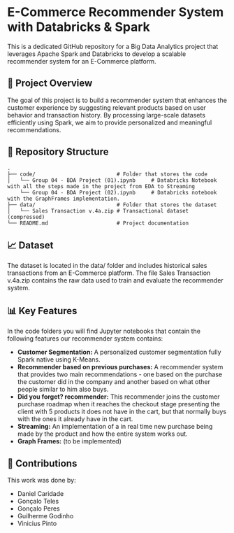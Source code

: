 # E-Commerce Recommender System with Databricks & Spark

This is a dedicated GitHub repository for a Big Data Analytics project that leverages Apache Spark and Databricks to develop a scalable recommender system for an E-Commerce platform.

## 🚀 Project Overview

The goal of this project is to build a recommender system that enhances the customer experience by suggesting relevant products based on user behavior and transaction history. By processing large-scale datasets efficiently using Spark, we aim to provide personalized and meaningful recommendations.

## 📂 Repository Structure

```text
.
├── code/                          # Folder that stores the code
│   └── Group 04 - BDA Project (01).ipynb     # Databricks Notebook with all the steps made in the project from EDA to Streaming
    └── Group 04 - BDA Project (02).ipynb     # Databricks notebook with the GraphFrames implementation.
├── data/                          # Folder that stores the dataset
│   └── Sales Transaction v.4a.zip # Transactional dataset (compressed)
└── README.md                      # Project documentation
```

## 📈 Dataset

The dataset is located in the data/ folder and includes historical sales transactions from an E-Commerce platform. The file Sales Transaction v.4a.zip contains the raw data used to train and evaluate the recommender system.

## 📊 Key Features

In the code folders you will find Jupyter notebooks that contain the following features our recommender system contains:

- **Customer Segmentation:** A personalized customer segmentation fully Spark native using K-Means.
- **Recommender based on previous purchases:** A recommender system that provides two main recommendations - one based on the purchase the customer did in the company and another based on what other people similar to him also buys.
- **Did you forget? recommender:** This recommender joins the customer purchase roadmap when it reaches the checkout stage presenting the client with 5 products it does not have in the cart, but that normally buys with the ones it already have in the cart.
- **Streaming:** An implementation of a in real time new purchase being made by the product and how the entire system works out.
- **Graph Frames:** (to be implemented)

## 👤 Contributions

This work was done by:

- Daniel Caridade
- Gonçalo Teles
- Gonçalo Peres
- Guilherme Godinho
- Vinicius Pinto

